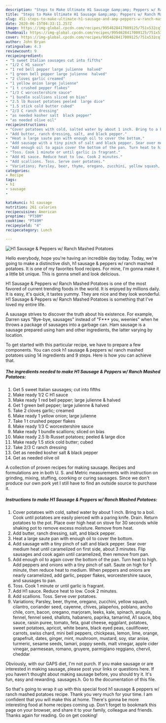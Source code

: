 ```yaml
---
description: "Steps to Make Ultimate H1 Sausage &amp;amp; Peppers w/ Ranch Mashed Potatoes"
title: "Steps to Make Ultimate H1 Sausage &amp;amp; Peppers w/ Ranch Mashed Potatoes"
slug: 451-steps-to-make-ultimate-h1-sausage-and-amp-peppers-w-ranch-mashed-potatoes
date: 2020-06-15T04:33:11.257Z
image: https://img-global.cpcdn.com/recipes/9954628417009125/751x532cq70/h1-sausage-peppers-w-ranch-mashed-potatoes-recipe-main-photo.jpg
thumbnail: https://img-global.cpcdn.com/recipes/9954628417009125/751x532cq70/h1-sausage-peppers-w-ranch-mashed-potatoes-recipe-main-photo.jpg
cover: https://img-global.cpcdn.com/recipes/9954628417009125/751x532cq70/h1-sausage-peppers-w-ranch-mashed-potatoes-recipe-main-photo.jpg
author: John Bryan
ratingvalue: 4.3
reviewcount: 9
recipeingredient:
- "5 sweet Italian sausages cut into fifths"
- "1/2 C H1 sauce"
- "1 red bell pepper large julienne  halved"
- "1 green bell pepper large julienne  halved"
- "2 cloves garlic creamed"
- "1 yellow onion large julienne"
- "1 t crushed pepper flakes"
- "1/3 C worcestershire sauce"
- "1 bundle scallions sliced on bias"
- "2.5 lb Russet potatoes peeled  large dice"
- "1.5 stick cold butter cubed"
- "2/3 C ranch dressing"
- "as needed kosher salt  black pepper"
- "as needed olive oil"
recipeinstructions:
- "Cover potatoes with cold, salted water by about 1 inch. Bring to a boil. Cook until potatoes are easily pierced with a paring knife. Drain. Return potatoes to the pot. Place over high heat on stove for 30 seconds while shaking pot to remove excess moisture. Remove from heat."
- "Add butter, ranch dressing, salt, and black pepper."
- "Heat a large saute pan with enough oil to cover the bottom."
- "Add sausage with a tiny pinch of salt and black pepper. Sear over medium heat until caramelized on first side, about 3 minutes. Flip sausages and cook again until caramelized, then remove from pan."
- "Add enough oil to again cover the bottom of the pan. Turn heat to high. Add peppers and onions with a tiny pinch of salt. Saute on high for 1 minute, then reduce heat to medium. When peppers and onions are nearly caramelized, add garlic, pepper flakes, worcestershire sauce, and sausages to pan."
- "Toss. Cook 1 minute or until garlic is fragrant."
- "Add H1 sauce. Reduce heat to low. Cook 2 minutes."
- "Add scallions. Toss. Serve over potatoes."
- "Variations; Parsley, beer, thyme, oregano, zucchini, yellow squash, cilantro, coriander seed, cayenne, chives, jalapeños, poblano, ancho chile, corn, bacon, oregano, marjoram, leeks, kale, spinach, arugula, fennel, fennel seed, shallots, habanero, paprika, tamarind, A1 sauce, bbq sauce, raisin puree, tomato, feta, goat cheese, eggplant, potatoes, sweet potatoes, apricot, white beans, black eyed peas, cauliflower, carrots, swiss chard, mini bell peppers, chickpeas, lemon, lime, orange, grapefruit, dates, ginger, mint, mushroom, mustard, soy, star anise, turmeric, sesame seeds, tamari, poppy seeds, malt vinegar, apple cider vinegar, parmesean, romano, gruyere, parmigiano reggiano, chervil, cheddar"
categories:
- Recipe
tags:
- h1
- sausage
- 

katakunci: h1 sausage  
nutrition: 261 calories
recipecuisine: American
preptime: "PT38M"
cooktime: "PT49M"
recipeyield: "4"
recipecategory: Lunch

---
```



![H1 Sausage &amp; Peppers w/ Ranch Mashed Potatoes](https://img-global.cpcdn.com/recipes/9954628417009125/751x532cq70/h1-sausage-peppers-w-ranch-mashed-potatoes-recipe-main-photo.jpg)

Hello everybody, hope you're having an incredible day today. Today, we're going to make a distinctive dish, h1 sausage &amp; peppers w/ ranch mashed potatoes. It is one of my favorites food recipes. For mine, I'm gonna make it a little bit unique. This is gonna smell and look delicious.

H1 Sausage &amp; Peppers w/ Ranch Mashed Potatoes is one of the most favored of current trending foods in the world. It is enjoyed by millions daily. It is easy, it's quick, it tastes yummy. They are nice and they look wonderful. H1 Sausage &amp; Peppers w/ Ranch Mashed Potatoes is something that I've loved my entire life.

A sausage strives to discover the truth about his existence. For example, Darren says &#34;Bye-bye, sausages&#34; instead of &#34;F*** you, weenies&#34; when he throws a package of sausages into a garbage can. Ham sausage is a sausage prepared using ham and other ingredients, the latter varying by location.


To get started with this particular recipe, we have to prepare a few components. You can cook h1 sausage &amp; peppers w/ ranch mashed potatoes using 14 ingredients and 9 steps. Here is how you can achieve that.

<!--inarticleads1-->

##### The ingredients needed to make H1 Sausage &amp; Peppers w/ Ranch Mashed Potatoes:

1. Get 5 sweet Italian sausages; cut into fifths
1. Make ready 1/2 C H1 sauce
1. Make ready 1 red bell pepper; large julienne &amp; halved
1. Get 1 green bell pepper; large julienne &amp; halved
1. Take 2 cloves garlic; creamed
1. Make ready 1 yellow onion; large julienne
1. Take 1 t crushed pepper flakes
1. Make ready 1/3 C worcestershire sauce
1. Make ready 1 bundle scallions; sliced on bias
1. Make ready 2.5 lb Russet potatoes; peeled &amp; large dice
1. Make ready 1.5 stick cold butter; cubed
1. Take 2/3 C ranch dressing
1. Get as needed kosher salt &amp; black pepper
1. Get as needed olive oil


A collection of proven recipes for making sausage. Recipes and formulations are in both U. S. and Metric measurements with instruction on grinding, mixing, stuffing, coorking or curing sausages. Since we don&#39;t produce our own pork yet I still have to find an outside source to purchase it. 

<!--inarticleads2-->

##### Instructions to make H1 Sausage &amp; Peppers w/ Ranch Mashed Potatoes:

1. Cover potatoes with cold, salted water by about 1 inch. Bring to a boil. Cook until potatoes are easily pierced with a paring knife. Drain. Return potatoes to the pot. Place over high heat on stove for 30 seconds while shaking pot to remove excess moisture. Remove from heat.
1. Add butter, ranch dressing, salt, and black pepper.
1. Heat a large saute pan with enough oil to cover the bottom.
1. Add sausage with a tiny pinch of salt and black pepper. Sear over medium heat until caramelized on first side, about 3 minutes. Flip sausages and cook again until caramelized, then remove from pan.
1. Add enough oil to again cover the bottom of the pan. Turn heat to high. Add peppers and onions with a tiny pinch of salt. Saute on high for 1 minute, then reduce heat to medium. When peppers and onions are nearly caramelized, add garlic, pepper flakes, worcestershire sauce, and sausages to pan.
1. Toss. Cook 1 minute or until garlic is fragrant.
1. Add H1 sauce. Reduce heat to low. Cook 2 minutes.
1. Add scallions. Toss. Serve over potatoes.
1. Variations; Parsley, beer, thyme, oregano, zucchini, yellow squash, cilantro, coriander seed, cayenne, chives, jalapeños, poblano, ancho chile, corn, bacon, oregano, marjoram, leeks, kale, spinach, arugula, fennel, fennel seed, shallots, habanero, paprika, tamarind, A1 sauce, bbq sauce, raisin puree, tomato, feta, goat cheese, eggplant, potatoes, sweet potatoes, apricot, white beans, black eyed peas, cauliflower, carrots, swiss chard, mini bell peppers, chickpeas, lemon, lime, orange, grapefruit, dates, ginger, mint, mushroom, mustard, soy, star anise, turmeric, sesame seeds, tamari, poppy seeds, malt vinegar, apple cider vinegar, parmesean, romano, gruyere, parmigiano reggiano, chervil, cheddar


Obviously, with our GAPS diet, I&#39;m not purch. If you make sausage or are interested in making sausage, please post your links or questions here. If you haven&#39;t thought about making sausage before, you should try it. It&#39;s fun, easy and rewarding. sausages.h. Go to the documentation of this file. 

So that's going to wrap it up with this special food h1 sausage &amp; peppers w/ ranch mashed potatoes recipe. Thank you very much for your time. I am confident that you will make this at home. There's gonna be more interesting food at home recipes coming up. Don't forget to bookmark this page on your browser, and share it to your family, colleague and friends. Thanks again for reading. Go on get cooking!
